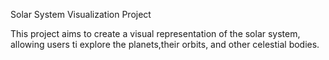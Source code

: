 Solar System Visualization Project

This project aims to create a visual representation of the solar system, allowing users ti explore the planets,their orbits, and other celestial bodies.
